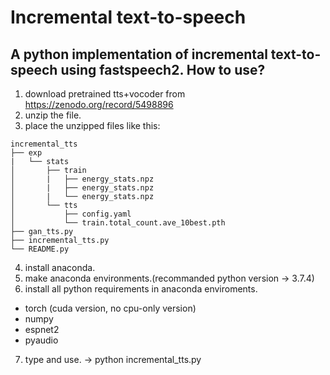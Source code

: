 Incremental text-to-speech
=============
A python implementation of incremental text-to-speech using fastspeech2.
How to use?
-------------
1. download pretrained tts+vocoder from https://zenodo.org/record/5498896
2. unzip the file.
3. place the unzipped files like this:
```
incremental_tts
├── exp 
|   └── stats
│	    ├── train
│	    |   ├── energy_stats.npz
│	    |   ├── energy_stats.npz
│	    |   └── energy_stats.npz
│	    └── tts
│	        ├── config.yaml
│	        └── train.total_count.ave_10best.pth
├── gan_tts.py 
├── incremental_tts.py 
└── README.py
```
                
4. install anaconda.
5. make anaconda environments.(recommanded python version -> 3.7.4)
6. install all python requirements in anaconda enviroments.
- torch (cuda version, no cpu-only version)
- numpy
- espnet2
- pyaudio
7. type and use. -> python incremental_tts.py

